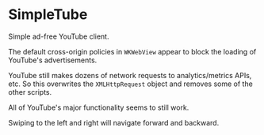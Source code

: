# SimpleTube
Simple ad-free YouTube client.

The default cross-origin policies in `WKWebView` appear to block the loading of YouTube's advertisements.

YouTube still makes dozens of network requests to analytics/metrics APIs, etc.  So this overwrites the `XMLHttpRequest` object and removes some of the other scripts.

All of YouTube's major functionality seems to still work.  

Swiping to the left and right will navigate forward and backward. 
